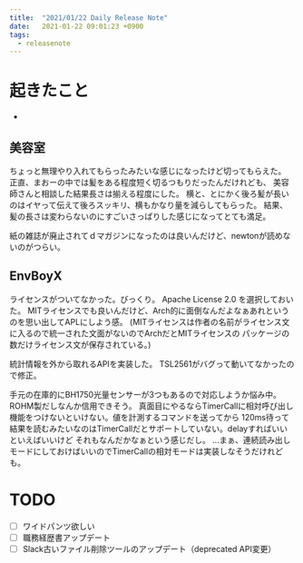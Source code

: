 ```yaml
---
title:  "2021/01/22 Daily Release Note"
date:   2021-01-22 09:01:23 +0900
tags:
  - releasenote
---
```

# 起きたこと

* 

## 美容室

ちょっと無理やり入れてもらったみたいな感じになったけど切ってもらえた。
正直、まおーの中では髪をある程度短く切るつもりだったんだけれども、
美容師さんと相談した結果長さは揃える程度にした。
横と、とにかく後ろ髪が長いのはイヤって伝えて後ろスッキリ、横もかなり量を減らしてもらった。
結果、髪の長さは変わらないのにすごいさっぱりした感じになってとても満足。

紙の雑誌が廃止されてｄマガジンになったのは良いんだけど、newtonが読めないのがつらい。

## EnvBoyX

ライセンスがついてなかった。びっくり。 Apache License 2.0 を選択しておいた。
MITライセンスでも良いんだけど、Arch的に面倒なんだよなぁあれというのを思い出してAPLにしよう感。
(MITライセンスは作者の名前がライセンス文に入るので統一された文面がないのでArchだとMITライセンスの
 パッケージの数だけライセンス文が保存されている。)

統計情報を外から取れるAPIを実装した。
TSL2561がバグって動いてなかったので修正。

手元の在庫的にBH1750光量センサーが3つもあるので対応しようか悩み中。ROHM製だしなんか信用できそう。
真面目にやるならTimerCallに相対呼び出し機能をつけないといけない。値を計測するコマンドを送ってから
120ms待って結果を読むみたいなのはTimerCallだとサポートしていない。delayすればいいといえばいいけど
それもなんだかなぁという感じだし。
…まぁ、連続読み出しモードにしておけばいいのでTimerCallの相対モードは実装しなそうだけれども。

# TODO 

- [ ] ワイドパンツ欲しい
- [ ] 職務経歴書アップデート
- [ ] Slack古いファイル削除ツールのアップデート（deprecated API変更）